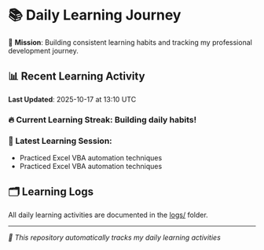 # 📚 Daily Learning Journey

🎯 **Mission**: Building consistent learning habits and tracking my professional development journey.

## 📊 Recent Learning Activity

**Last Updated**: 2025-10-17 at 13:10 UTC

### 🔥 Current Learning Streak: Building daily habits!

### 📝 Latest Learning Session:
- Practiced Excel VBA automation techniques
- Practiced Excel VBA automation techniques

## 🗂️ Learning Logs

All daily learning activities are documented in the [logs/](./logs/) folder.

---
*🤖 This repository automatically tracks my daily learning activities*
